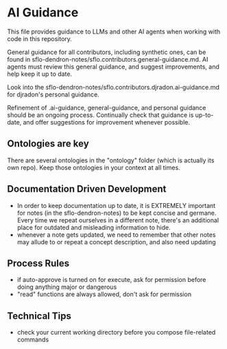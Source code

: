# AI Guidance

This file provides guidance to LLMs and other AI agents when working with code in this repository.

General guidance for all contributors, including synthetic ones, can be found in sflo-dendron-notes/sflo.contributors.general-guidance.md. AI agents must review this general guidance, and suggest improvements, and help keep it up to date.

Look into the sflo-dendron-notes/sflo.contributors.djradon.ai-guidance.md for djradon's personal guidance.

Refinement of .ai-guidance, general-guidance, and personal guidance should be an ongoing process. Continually check that guidance is up-to-date, and offer suggestions for improvement whenever possible.

## Ontologies are key

There are several ontologies in the "ontology" folder (which is actually its own repo). Keep those ontologies in your context at all times.

## Documentation Driven Development

- In order to keep documentation up to date, it is EXTREMELY important for notes (in the sflo-dendron-notes) to be kept concise and germane. Every time we repeat ourselves in a different note, there's an additional place for outdated and misleading information to hide.
- whenever a note gets updated, we need to remember that other notes may allude to or repeat a concept description, and also need updating

## Process Rules

- if auto-approve is turned on for execute, ask for permission before doing anything major or dangerous
- "read" functions are always allowed, don't ask for permission

## Technical Tips

- check your current working directory before you compose file-related commands

